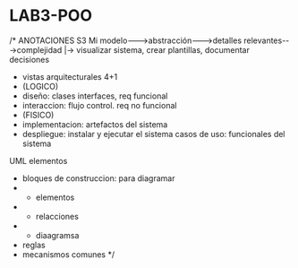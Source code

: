 # LAB3-POO

/*
ANOTACIONES S3 Mi
modelo--->abstracción--->detalles relevantes--->complejidad
|-> visualizar sistema, crear plantillas, documentar decisiones

- vistas arquitecturales 4+1
-   (LOGICO)
-   diseño: clases interfaces, req funcional
-   interaccion: flujo control. req no funcional
-   (FISICO)
-   implementacion: artefactos del sistema 
-   despliegue: instalar y ejecutar el sistema
    casos de uso: funcionales del sistema
    
UML elementos
- bloques de construccion: para diagramar
- - elementos
- - relacciones
- - diaagramsa
- reglas
- mecanismos comunes
*/

